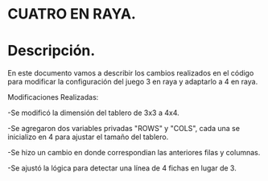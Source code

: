 # CUATRO EN RAYA.

# Descripción.
En este documento vamos a describir los cambios realizados en el código para modificar la configuración del juego 3 en raya y adaptarlo a 4 en raya.

Modificaciones Realizadas:


-Se modificó la dimensión del tablero de 3x3 a 4x4.

-Se agregaron dos variables privadas "ROWS" y "COLS", cada una se inicializo en 4 para ajustar el tamaño del tablero.

-Se hizo un cambio en donde correspondian las anteriores filas y columnas. 

-Se ajustó la lógica para detectar una línea de 4 fichas en lugar de 3.


